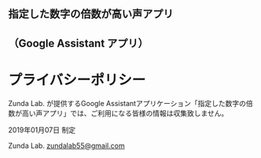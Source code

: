 ## 指定した数字の倍数が高い声アプリ

## （Google Assistant アプリ）

# プライバシーポリシー

Zunda Lab. が提供するGoogle Assistantアプリケーション「指定した数字の倍数が高い声アプリ」では、ご利用になる皆様の情報は収集致しません。

2019年01月07日 制定       

Zunda Lab.
zundalab55@gmail.com
